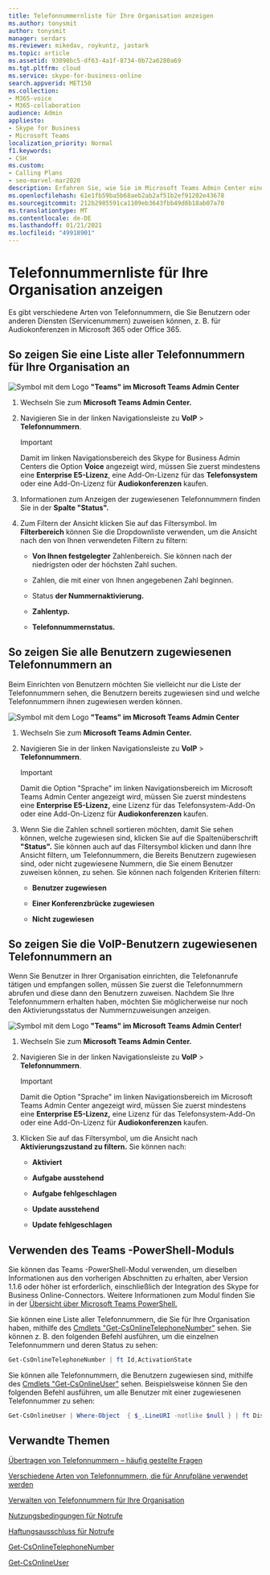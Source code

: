 ```yaml
---
title: Telefonnummernliste für Ihre Organisation anzeigen
ms.author: tonysmit
author: tonysmit
manager: serdars
ms.reviewer: mikedav, roykuntz, jastark
ms.topic: article
ms.assetid: 93098bc5-df63-4a1f-8734-0b72a6280a69
ms.tgt.pltfrm: cloud
ms.service: skype-for-business-online
search.appverid: MET150
ms.collection:
- M365-voice
- M365-collaboration
audience: Admin
appliesto:
- Skype for Business
- Microsoft Teams
localization_priority: Normal
f1.keywords:
- CSH
ms.custom:
- Calling Plans
- seo-marvel-mar2020
description: Erfahren Sie, wie Sie im Microsoft Teams Admin Center eine Liste aller Telefonnummern in Ihrer Organisation und aller Nummern sehen, die Benutzern zugewiesen oder nicht zugewiesen sind.
ms.openlocfilehash: 61e1fb59ba5b68aeb2ab2af51b2ef91202e43678
ms.sourcegitcommit: 212b2985591ca1109eb3643fbb49d8b18ab07a70
ms.translationtype: MT
ms.contentlocale: de-DE
ms.lasthandoff: 01/21/2021
ms.locfileid: "49918901"
---
```

# <a name="see-a-list-of-phone-numbers-in-your-organization"></a>Telefonnummernliste für Ihre Organisation anzeigen

Es gibt verschiedene Arten von Telefonnummern, die Sie Benutzern oder anderen Diensten (Servicenummern) zuweisen können, z. B. für Audiokonferenzen in Microsoft 365 oder Office 365.
  
## <a name="to-see-a-list-of-all-phone-numbers-that-you-have-for-your-organization"></a>So zeigen Sie eine Liste aller Telefonnummern für Ihre Organisation an

![Symbol mit dem Logo ](media/teams-logo-30x30.png) **"Teams" im Microsoft Teams Admin Center**

1. Wechseln Sie zum **Microsoft Teams Admin Center.**

2. Navigieren Sie in der linken Navigationsleiste zu **VoIP** > **Telefonnummern**.

    > [!IMPORTANT]
    > Damit im linken Navigationsbereich des Skype for Business Admin Centers die Option **Voice** angezeigt wird, müssen Sie zuerst mindestens eine **Enterprise E5-Lizenz**, eine Add-On-Lizenz für das **Telefonsystem** oder eine Add-On-Lizenz für **Audiokonferenzen** kaufen.

3. Informationen zum Anzeigen der zugewiesenen Telefonnummern finden Sie in der **Spalte "Status".**

4. Zum Filtern der Ansicht klicken Sie auf das Filtersymbol. Im **Filterbereich** können Sie die Dropdownliste verwenden, um die Ansicht nach den von Ihnen verwendeten Filtern zu filtern:

   - **Von Ihnen festgelegter** Zahlenbereich. Sie können nach der niedrigsten oder der höchsten Zahl suchen.

   - Zahlen, die mit einer von Ihnen angegebenen Zahl beginnen.

   - Status **der Nummernaktivierung.**

   - **Zahlentyp.**

   - **Telefonnummernstatus.**

## <a name="to-see-all-of-the-phone-numbers-that-are-assigned-to-users"></a>So zeigen Sie alle Benutzern zugewiesenen Telefonnummern an

Beim Einrichten von Benutzern möchten Sie vielleicht nur die Liste der Telefonnummern sehen, die Benutzern bereits zugewiesen sind und welche Telefonnummern ihnen zugewiesen werden können.
  
![Symbol mit dem Logo ](media/teams-logo-30x30.png) **"Teams" im Microsoft Teams Admin Center**

1. Wechseln Sie zum **Microsoft Teams Admin Center.**

2. Navigieren Sie in der linken Navigationsleiste zu **VoIP** > **Telefonnummern**.

    > [!IMPORTANT]
    > Damit die Option  "Sprache" im linken Navigationsbereich im Microsoft Teams Admin Center angezeigt wird,  müssen Sie zuerst mindestens eine **Enterprise E5-Lizenz,** eine Lizenz für das Telefonsystem-Add-On oder eine Add-On-Lizenz für **Audiokonferenzen** kaufen.

3. Wenn Sie die Zahlen schnell sortieren möchten, damit Sie sehen können, welche zugewiesen sind, klicken Sie auf die Spaltenüberschrift **"Status".** Sie können auch auf das Filtersymbol klicken und dann Ihre Ansicht filtern, um Telefonnummern, die Bereits Benutzern zugewiesen sind, oder nicht zugewiesene Nummern, die Sie einem Benutzer zuweisen können, zu sehen. Sie können nach folgenden Kriterien filtern:

   - **Benutzer zugewiesen**

   - **Einer Konferenzbrücke zugewiesen** 

   - **Nicht zugewiesen**

## <a name="to-see-the-phone-numbers-that-are-assigned-to-voice-users"></a>So zeigen Sie die VoIP-Benutzern zugewiesenen Telefonnummern an

Wenn Sie Benutzer in Ihrer Organisation einrichten, die Telefonanrufe tätigen und empfangen sollen, müssen Sie zuerst die Telefonnummern abrufen und diese dann den Benutzern zuweisen. Nachdem Sie Ihre Telefonnummern erhalten haben, möchten Sie möglicherweise nur noch den Aktivierungsstatus der Nummernzuweisungen anzeigen.

![Symbol mit dem Logo ](media/teams-logo-30x30.png) **"Teams" im Microsoft Teams Admin Center!**
  
1. Wechseln Sie zum **Microsoft Teams Admin Center.**

2. Navigieren Sie in der linken Navigationsleiste zu **VoIP** > **Telefonnummern**.

    > [!IMPORTANT]
    > Damit die Option  "Sprache" im linken Navigationsbereich im Microsoft Teams Admin Center angezeigt wird,  müssen Sie zuerst mindestens eine **Enterprise E5-Lizenz,** eine Lizenz für das Telefonsystem-Add-On oder eine Add-On-Lizenz für **Audiokonferenzen** kaufen.

3. Klicken Sie auf das Filtersymbol, um die Ansicht nach **Aktivierungszustand zu filtern.** Sie können nach:

   - **Aktiviert**

   - **Aufgabe ausstehend**

   - **Aufgabe fehlgeschlagen**

   - **Update ausstehend**

   - **Update fehlgeschlagen**

## <a name="using-the-teams-powershell-module"></a>Verwenden des Teams -PowerShell-Moduls

Sie können das Teams -PowerShell-Modul verwenden, um dieselben Informationen aus den vorherigen Abschnitten zu erhalten, aber Version 1.1.6 oder höher ist erforderlich, einschließlich der Integration des Skype for Business Online-Connectors. Weitere Informationen zum Modul finden Sie in der [Übersicht über Microsoft Teams PowerShell.](teams-powershell-overview.md)

Sie können eine Liste aller Telefonnummern, die Sie für Ihre Organisation haben, mithilfe des [Cmdlets "Get-CsOnlineTelephoneNumber"](https://docs.microsoft.com/powershell/module/skype/get-csonlinetelephonenumber) sehen. Sie können z. B. den folgenden Befehl ausführen, um die einzelnen Telefonnummern und deren Status zu sehen:

```PowerShell
Get-CsOnlineTelephoneNumber | ft Id,ActivationState
```

Sie können alle Telefonnummern, die Benutzern zugewiesen sind, mithilfe des [Cmdlets "Get-CsOnlineUser"](https://docs.microsoft.com/powershell/module/skype/get-csonlineuser) sehen. Beispielsweise können Sie den folgenden Befehl ausführen, um alle Benutzer mit einer zugewiesenen Telefonnummer zu sehen:

```PowerShell
Get-CsOnlineUser | Where-Object  { $_.LineURI -notlike $null } | ft DisplayName,UserPrincipalName,LineURI
```

## <a name="related-topics"></a>Verwandte Themen
[Übertragen von Telefonnummern – häufig gestellte Fragen](/microsoftteams/transferring-phone-numbers-common-questions)

[Verschiedene Arten von Telefonnummern, die für Anrufpläne verwendet werden](/microsoftteams/different-kinds-of-phone-numbers-used-for-calling-plans)

[Verwalten von Telefonnummern für Ihre Organisation](/microsoftteams/manage-phone-numbers-for-your-organization)

[Nutzungsbedingungen für Notrufe](/microsoftteams/emergency-calling-terms-and-conditions)

[Haftungsausschluss für Notrufe](https://github.com/MicrosoftDocs/OfficeDocs-SkypeForBusiness/blob/live/Teams/downloads/emergency-calling/emergency-calling-label-(en-us)-(v.1.0).zip?raw=true)

[Get-CsOnlineTelephoneNumber](https://docs.microsoft.com/powershell/module/skype/get-csonlinetelephonenumber)
  
[Get-CsOnlineUser](https://docs.microsoft.com/powershell/module/skype/get-csonlineuser)
